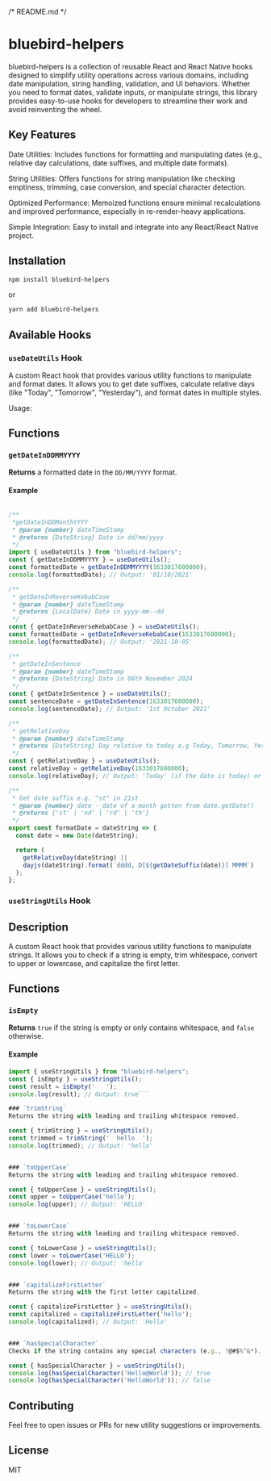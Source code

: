 /*
README.md
*/

# bluebird-helpers

bluebird-helpers is a collection of reusable React and React Native hooks designed to simplify utility operations across various domains, including date manipulation, string handling, validation, and UI behaviors. Whether you need to format dates, validate inputs, or manipulate strings, this library provides easy-to-use hooks for developers to streamline their work and avoid reinventing the wheel.

## Key Features
Date Utilities: Includes functions for formatting and manipulating dates (e.g., relative day calculations, date suffixes, and multiple date formats).

String Utilities: Offers functions for string manipulation like checking emptiness, trimming, case conversion, and special character detection.

Optimized Performance: Memoized functions ensure minimal recalculations and improved performance, especially in re-render-heavy applications.

Simple Integration: Easy to install and integrate into any React/React Native project.

## Installation

```bash
npm install bluebird-helpers
```

or

```bash
yarn add bluebird-helpers
```

## Available Hooks

### `useDateUtils` Hook

A custom React hook that provides various utility functions to manipulate and format dates. It allows you to get date suffixes, calculate relative days (like "Today", "Tomorrow", "Yesterday"), and format dates in multiple styles.

Usage:

## Functions

### `getDateInDDMMYYYY`
**Returns** a formatted date in the `DD/MM/YYYY` format.

#### Example
```javascript

/**
 *getDateInDDMonthYYYY
 * @param {number} dateTimeStamp
 * @returns {DateString} Date in dd/mm/yyyy
 */
import { useDateUtils } from "bluebird-helpers";
const { getDateInDDMMYYYY } = useDateUtils();
const formattedDate = getDateInDDMMYYYY(1633017600000);
console.log(formattedDate); // Output: '01/10/2021'

/**
 * getDateInReverseKebabCase
 * @param {number} dateTimeStamp
 * @returns {LocalDate} Date in yyyy-mm--dd
 */
const { getDateInReverseKebabCase } = useDateUtils();
const formattedDate = getDateInReverseKebabCase(1633017600000);
console.log(formattedDate); // Output: '2021-10-05'

/**
 * getDateInSentence
 * @param {number} dateTimeStamp
 * @returns {DateString} Date in 08th November 2024
 */
const { getDateInSentence } = useDateUtils();
const sentenceDate = getDateInSentence(1633017600000);
console.log(sentenceDate); // Output: '1st October 2021'

/**
 * getRelativeDay
 * @param {number} dateTimeStamp
 * @returns {DateString} Day relative to today e.g Today, Tomorrow, Yesterday
 */
const { getRelativeDay } = useDateUtils();
const relativeDay = getRelativeDay(1633017600000);
console.log(relativeDay); // Output: 'Today' (if the date is today) or 1m (if called after 1 minute)

/**
 * Get date suffix e.g. "st" in 21st
 * @param {number} date - date of a month gotten from date.getDate()
 * @returns {'st' | 'nd' | 'rd' | 'th'}
 */
export const formatDate = dateString => {
  const date = new Date(dateString);

  return (
    getRelativeDay(dateString) ||
    dayjs(dateString).format(`dddd, D[${getDateSuffix(date)}] MMMM`)
  );
};
```


### `useStringUtils` Hook

## Description
A custom React hook that provides various utility functions to manipulate strings. It allows you to check if a string is empty, trim whitespace, convert to upper or lowercase, and capitalize the first letter.

## Functions

### `isEmpty`
**Returns** `true` if the string is empty or only contains whitespace, and `false` otherwise.

#### Example
```javascript
import { useStringUtils } from "bluebird-helpers";
const { isEmpty } = useStringUtils();
const result = isEmpty('   ');
console.log(result); // Output: true```

### `trimString`
Returns the string with leading and trailing whitespace removed.

const { trimString } = useStringUtils();
const trimmed = trimString('  hello  ');
console.log(trimmed); // Output: 'hello'


### `toUpperCase`
Returns the string with leading and trailing whitespace removed.

const { toUpperCase } = useStringUtils();
const upper = toUpperCase('hello');
console.log(upper); // Output: 'HELLO'


### `toLowerCase`
Returns the string with leading and trailing whitespace removed.

const { toLowerCase } = useStringUtils();
const lower = toLowerCase('HELLO');
console.log(lower); // Output: 'hello'


### `capitalizeFirstLetter`
Returns the string with the first letter capitalized.

const { capitalizeFirstLetter } = useStringUtils();
const capitalized = capitalizeFirstLetter('hello');
console.log(capitalized); // Output: 'Hello'


### `hasSpecialCharacter`
Checks if the string contains any special characters (e.g., !@#$%^&*).

const { hasSpecialCharacter } = useStringUtils();
console.log(hasSpecialCharacter('Hello@World')); // true
console.log(hasSpecialCharacter('HelloWorld')); // false
```


## Contributing
Feel free to open issues or PRs for new utility suggestions or improvements.

## License
MIT
